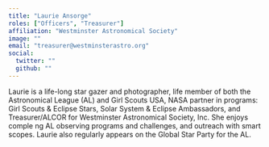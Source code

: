 ```yaml
---
title: "Laurie Ansorge"
roles: ["Officers", "Treasurer"]
affiliation: "Westminster Astronomical Society"
image: ""
email: "treasurer@westminsterastro.org"
social:
  twitter: ""
  github: ""
---
```


Laurie is a life-long star gazer and photographer, life member of both the Astronomical League (AL) and Girl Scouts USA, NASA partner in programs: Girl Scouts & Eclipse Stars, Solar System & Eclipse Ambassadors, and Treasurer/ALCOR for Westminster Astronomical Society,
Inc. She enjoys comple ng AL observing programs and challenges, and outreach with smart scopes. Laurie also regularly appears on the Global Star Party for the AL.
